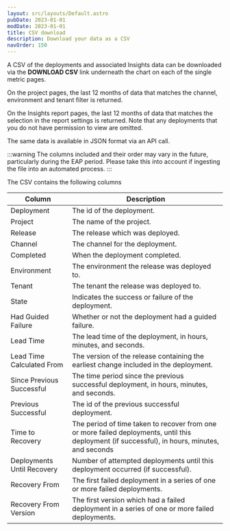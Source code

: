```yaml
---
layout: src/layouts/Default.astro
pubDate: 2023-01-01
modDate: 2023-01-01
title: CSV download
description: Download your data as a CSV
navOrder: 150
---
```


A CSV of the deployments and associated Insights data can be downloaded via the **DOWNLOAD CSV** link underneath the chart
on each of the single metric pages. 

On the project pages, the last 12 months of data that matches the channel, environment and tenant filter is returned.

On the Insights report pages, the last 12 months of data that matches the selection in the report settings is returned. Note that
any deployments that you do not have permission to view are omitted.

The same data is available in JSON format via an API call.

:::warning
The columns included and their order may vary in the future, particularly during the EAP period. Please take this into account if ingesting the file into an automated process.
:::

The CSV contains the following columns

| Column                     | Description |
| -------------------------- | ----------- |
| Deployment                 | The id of the deployment. |
| Project                    | The name of the project.  |
| Release                    | The release which was deployed. |
| Channel                    | The channel for the deployment. |
| Completed                  | When the deployment completed. |
| Environment                | The environment the release was deployed to. |
| Tenant                     | The tenant the release was deployed to. |
| State                      | Indicates the success or failure of the deployment. |
| Had Guided Failure         | Whether or not the deployment had a guided failure. |
| Lead Time                  | The lead time of the deployment, in hours, minutes, and seconds. |
| Lead Time Calculated From  | The version of the release containing the earliest change included in the deployment. |
| Since Previous Successful  | The time period since the previous successful deployment, in hours, minutes, and seconds. |
| Previous Successful        | The id of the previous successful deployment. |
| Time to Recovery           | The period of time taken to recover from one or more failed deployments, until this deployment (if successful), in hours, minutes, and seconds|
| Deployments Until Recovery | Number of attempted deployments until this deployment occurred (if successful). |
| Recovery From              | The first failed deployment in a series of one or more failed deployments. | 
| Recovery From Version      | The first version which had a failed deployment in a series of one or more failed deployments. |
